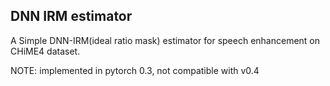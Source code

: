 ## DNN IRM estimator

A Simple DNN-IRM(ideal ratio mask) estimator for speech enhancement on CHiME4 dataset. 

NOTE: implemented in pytorch 0.3, not compatible with v0.4
